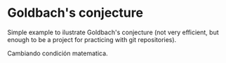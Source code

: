 # Goldbach's conjecture

Simple example to ilustrate Goldbach's conjecture (not very efficient, but enough to be a project for practicing with git repositories).

Cambiando condición matematica.
